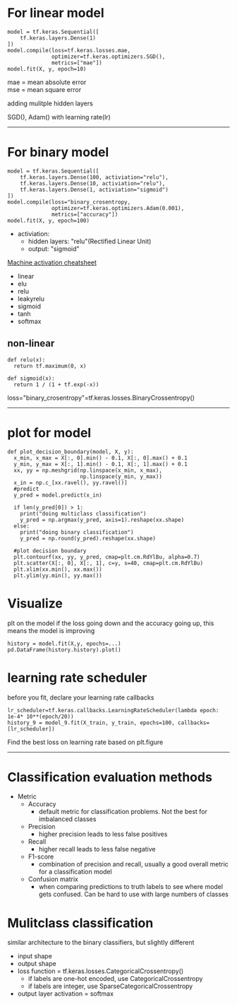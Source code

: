 # For linear model
```
model = tf.keras.Sequential([
	tf.keras.layers.Dense(1)
])
model.compile(loss=tf.keras.losses.mae,
			  optimizer=tf.keras.optimizers.SGD(),
			  metrics=["mae"])
model.fit(X, y, epoch=10)
```
mae = mean absolute error
<br />
mse = mean square error

adding mulitple hidden layers

SGD(), Adam() with learning rate(lr)

<hr />

# For binary model
```
model = tf.keras.Sequential([
	tf.keras.layers.Dense(100, activiation="relu"),
	tf.keras.layers.Dense(10, activiation="relu"),
	tf.keras.layers.Dense(1, activiation="sigmoid")
])
model.compile(loss="binary_crosentropy,
			  optimizer=tf.keras.optimizers.Adam(0.001),
			  metrics=["accuracy"])
model.fit(X, y, epoch=100)
```

* activiation: 
	* hidden layers: "relu"(Rectified Linear Unit)
	* output: "sigmoid"

[Machine activation cheatsheet](https://ml-cheatsheet.readthedocs.io/en/latest/activation_functions.html)
* linear
* elu
* relu
* leakyrelu
* sigmoid
* tanh
* softmax

## non-linear 
```
def relu(x):
  return tf.maximum(0, x)

def sigmoid(x):
  return 1 / (1 + tf.exp(-x))
```
loss="binary_crosentropy"=tf.keras.losses.BinaryCrossentropy()


<hr />

# plot for model
```
def plot_decision_boundary(model, X, y):
  x_min, x_max = X[:, 0].min() - 0.1, X[:, 0].max() + 0.1
  y_min, y_max = X[:, 1].min() - 0.1, X[:, 1].max() + 0.1
  xx, yy = np.meshgrid(np.linspace(x_min, x_max),
                       np.linspace(y_min, y_max))
  x_in = np.c_[xx.ravel(), yy.ravel()]
  #predict
  y_pred = model.predict(x_in)

  if len(y_pred[0]) > 1:
    print("doing multiclass classification")
    y_pred = np.argmax(y_pred, axis=1).reshape(xx.shape)
  else:
    print("doing binary classification")
    y_pred = np.round(y_pred).reshape(xx.shape)
  
  #plot decision boundary
  plt.contourf(xx, yy, y_pred, cmap=plt.cm.RdYlBu, alpha=0.7)
  plt.scatter(X[:, 0], X[:, 1], c=y, s=40, cmap=plt.cm.RdYlBu)
  plt.xlim(xx.min(), xx.max())
  plt.ylim(yy.min(), yy.max())
```

# Visualize
plt on the model
if the loss going down and the accuracy going up, this means the model is improving
```
history = model.fit(X,y, epochs=...)
pd.DataFrame(history.history).plot()
```

# learning rate scheduler
before you fit, declare your learning rate callbacks
```
lr_scheduler=tf.keras.callbacks.LearningRateScheduler(lambda epoch: 1e-4* 10**(epoch/20))
history_9 = model_9.fit(X_train, y_train, epochs=100, callbacks=[lr_scheduler])
```
Find the best loss on learning rate based on plt.figure

<hr />

# Classification evaluation methods
* Metric
	* Accuracy
		* default metric for classification problems. Not the best for imbalanced classes
	* Precision
		* higher precision leads to less false positives
	* Recall
		* higher recall leads to less false negative
	* F1-score
		* combination of precision and recall, usually a good overall metric for a classification model
	* Confusion matrix
		* when comparing predictions to truth labels to see where model gets confused. Can be hard to use with large numbers of classes

# Mulitclass classification

similar architecture to the binary classifiers, but slightly different
* input shape
* output shape
* loss function = tf.keras.losses.CategoricalCrossentropy()
	* if labels are one-hot encoded, use CategoricalCrossentropy
	* if labels are integer, use SparseCategoricalCrossentropy
* output layer activation = softmax